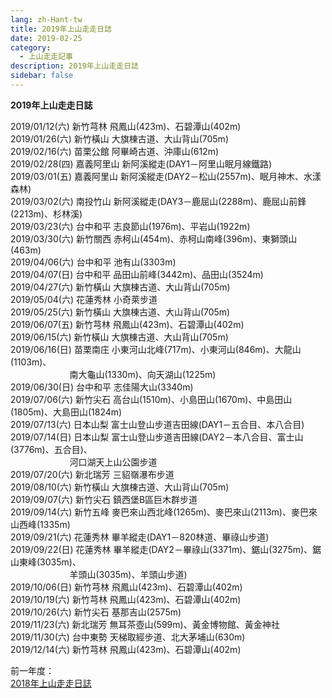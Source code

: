 ```yaml
---
lang: zh-Hant-tw
title: 2019年上山走走日誌
date: 2019-02-25
category: 
  - 上山走走記事
description: 2019年上山走走日誌
sidebar: false
---
```


**2019年上山走走日誌**

<!-- more -->

2019/01/12(六) 新竹芎林 飛鳳山(423m)、石碧潭山(402m)  
2019/01/26(六) 新竹橫山 大旗棟古道、大山背山(705m)  
2019/02/16(六) 苗栗公館 阿畢崎古道、沖庫山(612m)  
2019/02/28(四) 嘉義阿里山 新阿溪縱走(DAY1－阿里山眠月線鐵路)  
2019/03/01(五) 嘉義阿里山 新阿溪縱走(DAY2－松山(2557m)、眠月神木、水漾森林)  
2019/03/02(六) 南投竹山 新阿溪縱走(DAY3－鹿屈山(2288m)、鹿屈山前鋒(2213m)、杉林溪)  
2019/03/23(六) 台中和平 志良節山(1976m)、平岩山(1922m)  
2019/03/30(六) 新竹關西 赤柯山(454m)、赤柯山南峰(396m)、東獅頭山(463m)  
2019/04/06(六) 台中和平 池有山(3303m)  
2019/04/07(日) 台中和平 品田山前峰(3442m)、品田山(3524m)  
2019/04/27(六) 新竹橫山 大旗棟古道、大山背山(705m)  
2019/05/04(六) 花蓮秀林 小奇萊步道  
2019/05/25(六) 新竹橫山 大旗棟古道、大山背山(705m)  
2019/06/07(五) 新竹芎林 飛鳳山(423m)、石碧潭山(402m)  
2019/06/15(六) 新竹橫山 大旗棟古道、大山背山(705m)  
2019/06/16(日) 苗栗南庄 小東河山北峰(717m)、小東河山(846m)、大龍山(1103m)、  
                        南大龜山(1330m)、向天湖山(1225m)  
2019/06/30(日) 台中和平 志佳陽大山(3340m)  
2019/07/06(六) 新竹尖石 高台山(1510m)、小島田山(1670m)、中島田山(1805m)、大島田山(1824m)  
2019/07/13(六) 日本山梨 富士山登山步道吉田線(DAY1－五合目、本八合目)  
2019/07/14(日) 日本山梨 富士山登山步道吉田線(DAY2－本八合目、富士山(3776m)、五合目)、  
                        河口湖天上山公園步道  
2019/07/20(六) 新北瑞芳 三貂嶺瀑布步道  
2019/08/10(六) 新竹橫山 大旗棟古道、大山背山(705m)  
2019/09/07(六) 新竹尖石 鎮西堡B區巨木群步道  
2019/09/14(六) 新竹五峰 麥巴來山西北峰(1265m)、麥巴來山(2113m)、麥巴來山西峰(1335m)  
2019/09/21(六) 花蓮秀林 畢羊縱走(DAY1－820林道、畢祿山步道)  
2019/09/22(日) 花蓮秀林 畢羊縱走(DAY2－畢祿山(3371m)、鋸山(3275m)、鋸山東峰(3035m)、  
                        羊頭山(3035m)、羊頭山步道)  
2019/10/06(日) 新竹芎林 飛鳳山(423m)、石碧潭山(402m)  
2019/10/19(六) 新竹芎林 飛鳳山(423m)、石碧潭山(402m)  
2019/10/26(六) 新竹尖石 基那吉山(2575m)  
2019/11/23(六) 新北瑞芳 無耳茶壺山(599m)、黃金博物館、黃金神社  
2019/11/30(六) 台中東勢 天梯取經步道、北大茅埔山(630m)  
2019/12/14(六) 新竹芎林 飛鳳山(423m)、石碧潭山(402m)  

<!-- TODO: 更換連結 -->
前一年度：  
[2018年上山走走日誌](https://blog.xuite.net/shiun101/1013399/559384789)